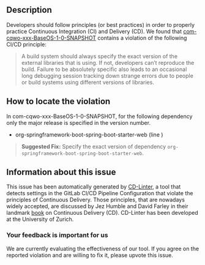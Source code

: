 
## Description
Developers should follow principles (or best practices) in order to properly practice Continuous Integration (CI) and Delivery (CD).
We found that [com-cqwo-xxx-BaseOS-1-0-SNAPSHOT](https://gitlab.com/cqwo/baseos/blob/master/.gitlab-ci.yml) contains a violation of the following CI/CD principle:

> A build system should always specify the exact version of the external libraries that is using.
If not, developers can’t reproduce the build. Failure to be absolutely specific also leads to an occasional long debugging session tracking down strange errors due to people or build systems using different versions of libraries.

## How to locate the violation

In com-cqwo-xxx-BaseOS-1-0-SNAPSHOT, for the following dependency only the major release is specified in the version number.

* org-springframework-boot-spring-boot-starter-web (line )

> **Suggested Fix:** Specify the exact version of dependency `org-springframework-boot-spring-boot-starter-web`.

## Information about this issue

This issue has been automatically generated by [CD-Linter](https://gitlab.com/Jancso/configuration-analytics), a tool that detects settings in the GitLab CI/CD Pipeline Configuration that violate the principles of Continuous Delivery. Those principles, that are nowadays widely accepted, are discussed by Jez Humble and David Farley in their landmark [book](https://www.oreilly.com/library/view/continuous-delivery-reliable/9780321670250/) on Continuous Delivery (CD). CD-Linter has been developed at the University of Zurich.

### Your feedback is important for us
We are currently evaluating the effectiveness of our tool. If you agree on the reported violation and are willing to fix it, please upvote this issue.